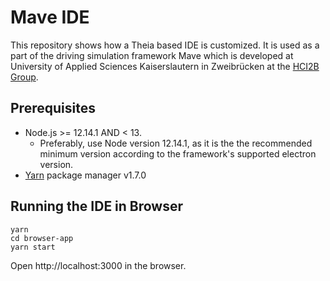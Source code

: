# Mave IDE
This repository shows how a Theia based IDE is customized. It is used as a part of the driving simulation framework Mave which is developed at University of Applied Sciences Kaiserslautern in Zweibrücken at the [HCI2B Group](https://hci.hs-kl.de/).

## Prerequisites 

- Node.js >= 12.14.1 AND < 13.
    - Preferably, use Node version 12.14.1, as it is the the recommended minimum version according to the framework's supported electron version.
- [Yarn](https://classic.yarnpkg.com/en/docs/install#windows-stable) package manager v1.7.0 

## Running the IDE in Browser

    yarn
    cd browser-app
    yarn start

Open http://localhost:3000 in the browser.


